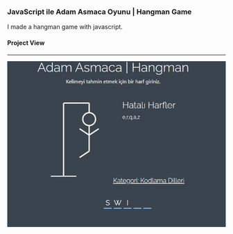 ### JavaScript ile Adam Asmaca Oyunu | Hangman Game

I made a hangman game with javascript.

#### Project View
***
![Markdown](projectView.JPG)